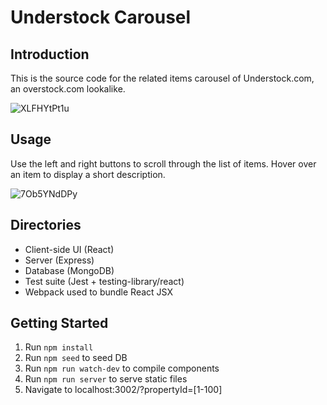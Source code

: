 # Understock Carousel

## Introduction

This is the source code for the related items carousel of Understock.com, an overstock.com lookalike.

![XLFHYtPt1u](https://user-images.githubusercontent.com/71245868/109920175-c3505280-7c6e-11eb-82b5-a6c76cd64e3e.png)


## Usage
Use the left and right buttons to scroll through the list of items. Hover over an item to display a short description.

![7Ob5YNdDPy](https://user-images.githubusercontent.com/71245868/109920091-a287fd00-7c6e-11eb-9f59-b188a91a602f.gif)


## Directories
* Client-side UI (React)
* Server (Express)
* Database (MongoDB)
* Test suite (Jest + testing-library/react)
* Webpack used to bundle React JSX

## Getting Started
1. Run ```npm install```
2. Run ```npm seed``` to seed DB
3. Run ```npm run watch-dev``` to compile components
4. Run ```npm run server``` to serve static files
5. Navigate to localhost:3002/?propertyId=[1-100]

